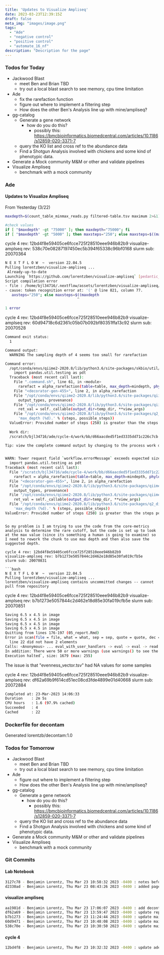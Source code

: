 ```yaml
---
title: 'Updates to Visualize Ampliseq'
date: 2023-03-23T12:39:15Z
draft: false
meta_img: "images/image.png"
tags:
  - "Ade"
  - "negative control"
  - "positive control"
  - "automate_16_nf"
description: "Description for the page"
---
```


### Todos for Today

- Jackwood Blast
  - meet Ben and Brian TBD
  - try out a local blast search to see memory, cpu time limitation
- Ade
  - fix the rarefaction function
  - figure out where to implement a filtering step
  - How does the other Ben's Analysis line up with mine/ampliseq?
- gg-catalog
  - Generate a gene network 
    - how do you do this?
      - possibly this: https://bmcbioinformatics.biomedcentral.com/articles/10.1186/s12859-020-3371-7
  - query the KO list and cross ref to the abundance data
  - Find a Shotgun Analysis involved with chickens and some kind of phenotypic data.
- Generate a Mock community M&M or other and validate pipelines
- Visualize Ampliseq
  - benchmark with a mock community
  
### Ade

#### Updates to Visualize Ampliseq

From Yesterday (3/22)
  
```bash
maxdepth=$(count_table_minmax_reads.py filtered-table.tsv maximum 2>&1)

#check values
if [ "$maxdepth" -gt "75000" ]; then maxdepth="75000"; fi
if [ "$maxdepth" -gt "5000" ]; then maxsteps="250"; else maxsteps=$((maxdepth/20)); fi
```

cycle 4 rev: 12bd4f8e59405ce6fcce725f28510eee946b82b9
visualize-amplseq rev: 538c70e08287197450ec5b394f65338c96bf0168
slurm sub: 20070364


```bash
N E X T F L O W  ~  version 22.04.5
Pulling lorentzben/visualize-ampliseq ...
 Already-up-to-date
Launching `https://github.com/lorentzben/visualize-ampliseq` [pedantic_gutenberg] DSL2 - revision: 538c70e082 [control]
Script compilation error
- file : /home/bjl34716/.nextflow/assets/lorentzben/visualize-ampliseq/main.nf
- cause: token recognition error at: '(' @ line 821, column 77.
   axsteps="250"; else maxsteps=$((maxdepth
                                 ^

1 error
```

cycle 4 rev: 12bd4f8e59405ce6fcce725f28510eee946b82b9
visualize-amplseq rev: 60d94718c6d2361c05b07b092bf80351ffa13c92
slurm sub: 20070528

```bash
Command exit status:
  1

Command output:
  WARNING The sampling depth of 4 seems too small for rarefaction

Command error:
  /opt/conda/envs/qiime2-2020.8/lib/python3.6/site-packages/skbio/util/_testing.py:15: FutureWarning: pandas.util.testing is deprecated. Use the functions in the public API at pandas.testing instead.
    import pandas.util.testing as pdt
  Traceback (most recent call last):
    File ".command.sh", line 61, in <module>
      rarefact = alpha_rarefaction(table=table, max_depth=mindepth, phylogeny=rooted_tree, steps=maxsteps)
    File "<decorator-gen-455>", line 2, in alpha_rarefaction
    File "/opt/conda/envs/qiime2-2020.8/lib/python3.6/site-packages/qiime2/sdk/action.py", line 245, in bound_callable
      output_types, provenance)
    File "/opt/conda/envs/qiime2-2020.8/lib/python3.6/site-packages/qiime2/sdk/action.py", line 452, in _callable_executor_
      ret_val = self._callable(output_dir=temp_dir, **view_args)
    File "/opt/conda/envs/qiime2-2020.8/lib/python3.6/site-packages/q2_diversity/_alpha/_visualizer.py", line 343, in alpha_rarefaction
      'max_depth (%d).' % (steps, possible_steps))
  ValueError: Provided number of steps (250) is greater than the steps possible between min_depth and max_depth (3).
  
  Work dir:
  /scratch/bjl34716/ade/cycle-4/work/bb/d66aacded5f1ed3335dd71c226c7cb

Tip: view the complete command output by changing to the process work dir and entering the command `cat .command.out`


WARN: Tower request field `workflow.errorMessage` exceeds expected size | offending value: `/opt/conda/envs/qiime2-2020.8/lib/python3.6/site-packages/skbio/util/_testing.py:15: FutureWarning: pandas.util.testing is deprecated. Use the functions in the public API at pandas.testing instead.
  import pandas.util.testing as pdt
Traceback (most recent call last):
  File "/scratch/bjl34716/ade/cycle-4/work/bb/d66aacded5f1ed3335dd71c226c7cb/.command.sh", line 61, in <module>
    rarefact = alpha_rarefaction(table=table, max_depth=mindepth, phylogeny=rooted_tree, steps=maxsteps)
  File "<decorator-gen-455>", line 2, in alpha_rarefaction
  File "/opt/conda/envs/qiime2-2020.8/lib/python3.6/site-packages/qiime2/sdk/action.py", line 245, in bound_callable
    output_types, provenance)
  File "/opt/conda/envs/qiime2-2020.8/lib/python3.6/site-packages/qiime2/sdk/action.py", line 452, in _callable_executor_
    ret_val = self._callable(output_dir=temp_dir, **view_args)
  File "/opt/conda/envs/qiime2-2020.8/lib/python3.6/site-packages/q2_diversity/_alpha/_visualizer.py", line 343, in alpha_rarefaction
    'max_depth (%d).' % (steps, possible_steps))
ValueError: Provided number of steps (250) is greater than the steps possible between min_depth and max_depth (3).`, size: 1174 (max: 255)
```
```

So my problem is I am trying to use the code from the core-metrics analysis to determine the rare cutoff, but the code is set up to look at the max value (since its something a human is going to examine) so I need to rework the chunk to use max depth and then also save the suggested depth. 

cycle 4 rev: 12bd4f8e59405ce6fcce725f28510eee946b82b9
visualize-amplseq rev: b7b1273e5057844c2d462e18d85e30fa019cfb5e
slurm sub: 20070831 

```bash
N E X T F L O W  ~  version 22.04.5
Pulling lorentzben/visualize-ampliseq ...
lorentzben/visualize-ampliseq contains uncommitted changes -- cannot pull from repository
```

cycle 4 rev: 12bd4f8e59405ce6fcce725f28510eee946b82b9
visualize-amplseq rev: b7b1273e5057844c2d462e18d85e30fa019cfb5e
slurm sub: 20070851

```bash
Saving 6.5 x 4.5 in image
Saving 6.5 x 4.5 in image
Saving 6.5 x 4.5 in image
Saving 6.5 x 4.5 in image
Quitting from lines 176-197 (05_report.Rmd)
Error in scan(file = file, what = what, sep = sep, quote = quote, dec = dec,  :
  line 22 did not have 2 elements
Calls: <Anonymous> ... eval_with_user_handlers -> eval -> eval -> read.table -> scan
In addition: There were 50 or more warnings (use warnings() to see the first 50)
Execution halted`, size: 1679 (max: 255)
```

The issue is that "evenness_vector.tsv" had NA values for some samples

cycle 4 rev: 12bd4f8e59405ce6fcce725f28510eee946b82b9
visualize-amplseq rev: df62a69b9f614cd51ec08cd3fde4899e01d40668
slurm sub: 20072884

```bash
Completed at: 23-Mar-2023 14:06:33
Duration    : 2m 5s
CPU hours   : 1.6 (97.9% cached)
Succeeded   : 4
Cached      : 22
```

### Dockerfile for decontam

Generated lorentzb/decontam:1.0

### Todos for Tomorrow

- Jackwood Blast
  - meet Ben and Brian TBD
  - try out a local blast search to see memory, cpu time limitation
- Ade
  - figure out where to implement a filtering step
  - How does the other Ben's Analysis line up with mine/ampliseq?
- gg-catalog
  - Generate a gene network 
    - how do you do this?
      - possibly this: https://bmcbioinformatics.biomedcentral.com/articles/10.1186/s12859-020-3371-7
  - query the KO list and cross ref to the abundance data
  - Find a Shotgun Analysis involved with chickens and some kind of phenotypic data.
- Generate a Mock community M&M or other and validate pipelines
- Visualize Ampliseq
  - benchmark with a mock community

### Git Commits

#### Lab Notebook

```bash
3127c78 - Benjamin Lorentz, Thu Mar 23 10:58:32 2023 -0400 : notes before lunch
d2330ad - Benjamin Lorentz, Thu Mar 23 08:43:26 2023 -0400 : added page for thursday
```

#### visualize ampliseq

```bash
aa1981d - Benjamin Lorentz, Thu Mar 23 17:06:07 2023 -0400 : add decontam dockerfile and renv lockfile
df62a69 - Benjamin Lorentz, Thu Mar 23 13:59:47 2023 -0400 : update report 04 and 05
b7b1273 - Benjamin Lorentz, Thu Mar 23 11:24:44 2023 -0400 : update main.nf
60d9471 - Benjamin Lorentz, Thu Mar 23 10:48:08 2023 -0400 : update main.nf
538c70e - Benjamin Lorentz, Thu Mar 23 10:30:50 2023 -0400 : update main.nf
```

#### cycle 4

```bash
12bd4f8 - Benjamin Lorentz, Thu Mar 23 10:32:32 2023 -0400 : update ade-cycle-4-litter.sh and viz params
```